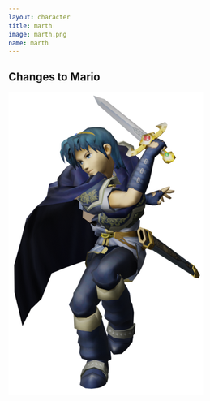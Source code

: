 ```yaml
---
layout: character
title: marth
image: marth.png
name: marth
---
```


## Changes to Mario
![marth](/images/content/css/marth.png)
